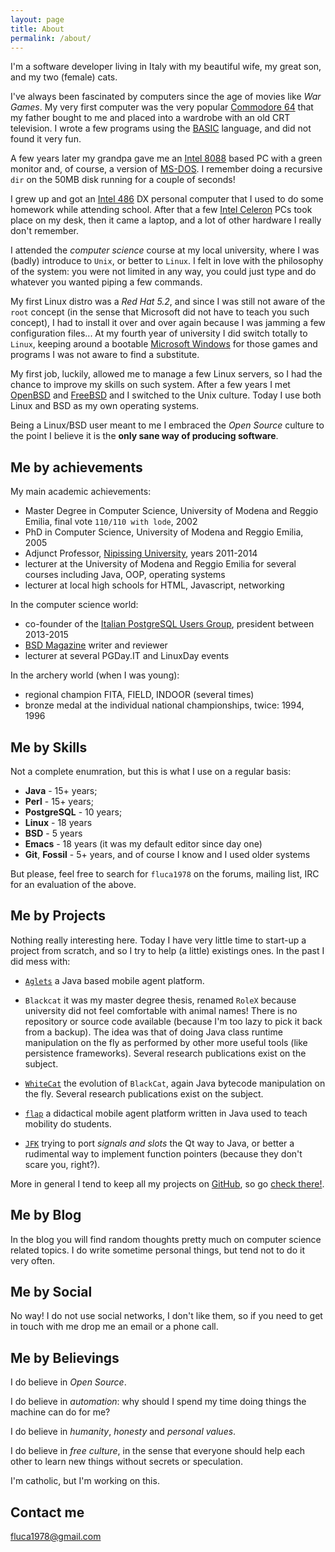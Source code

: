 ```yaml
---
layout: page
title: About
permalink: /about/
---
```


I'm a software developer living in Italy with my beautiful wife, my great son, and my two (female) cats.

I've always been fascinated by computers since the age of movies like *War Games*.
My very first computer was the very popular [Commodore 64](https://en.wikipedia.org/wiki/Commodore_64) that my father bought to me and placed
into a wardrobe with an old CRT television. I wrote a few programs using the [BASIC](https://en.wikipedia.org/wiki/Commodore_BASIC) language, and did not found it very fun.

A few years later my grandpa gave me an [Intel 8088](https://en.wikipedia.org/wiki/Intel_8088) based PC with a green monitor and, of course, a version of [MS-DOS](https://en.wikipedia.org/wiki/MS-DOS). I remember doing a recursive `dir` on the 50MB disk running for a couple of seconds!

I grew up and got an [Intel 486](https://en.wikipedia.org/wiki/Intel_80486) DX personal computer that I used to do some homework while attending school. After that a few [Intel Celeron](https://en.wikipedia.org/wiki/Celeron) PCs took place on my desk, then it came a laptop, and a lot of other hardware I really don't remember.

I attended the *computer science* course at my local university, where I was (badly) introduce to `Unix`, or better to `Linux`. I felt in love with the philosophy of the system: you were not limited in any way, you could just type and do whatever you wanted piping a few commands.

My first Linux distro was a *Red Hat 5.2*, and since I was still not aware of the `root` concept (in the sense that Microsoft did not have to teach you such concept), I had to install it over and over again because I was jamming a few configuration files...
At my fourth year of university I did switch totally to `Linux`, keeping around a bootable [Microsoft Windows](https://en.wikipedia.org/wiki/Microsoft_Windows) for those games and programs I was not aware to find a substitute.

My first job, luckily, allowed me to manage a few Linux servers, so I had the chance to improve my skills on such system.
After a few years I met [OpenBSD](http://www.openbsd.org) and [FreeBSD](http://www.freebsd.org) and I switched to the Unix culture.
Today I use both Linux and BSD as my own operating systems.

Being a Linux/BSD user meant to me I embraced the *Open Source* culture to the point I believe it is the **only sane way of producing software**.


## Me by achievements

My main academic achievements:

* Master Degree in Computer Science, University of Modena and Reggio Emilia, final vote `110/110 with lode`, 2002
* PhD in Computer Science, University of Modena and Reggio Emilia, 2005
* Adjunct Professor, [Nipissing University](http://www.nipissingu.ca/), years 2011-2014
* lecturer at the University of Modena and Reggio Emilia for several courses including Java, OOP, operating systems
* lecturer at local high schools for HTML, Javascript, networking

In the computer science world:

* co-founder of the [Italian PostgreSQL Users Group](http://www.itpug.org), president between 2013-2015
* [BSD Magazine](https://bsdmag.org/) writer and reviewer
* lecturer at several PGDay.IT and LinuxDay events

In the archery world (when I was young):

* regional champion FITA, FIELD, INDOOR (several times)
* bronze medal at the individual national championships, twice: 1994, 1996

## Me by Skills

Not a complete enumration, but this is what I use on a regular basis:

* **Java** - 15+ years;
* **Perl** - 15+ years;
* **PostgreSQL** - 10 years;
* **Linux** - 18 years
* **BSD** - 5 years
* **Emacs** - 18 years (it was my default editor since day one)
* **Git**, **Fossil** - 5+ years, and of course I know and I used older systems

But please, feel free to search for `fluca1978` on the forums, mailing list, IRC for an evaluation of the above.

## Me by Projects

Nothing really interesting here.
Today I have very little time to start-up a project from scratch, and so I try to help (a little) existings ones.
In the past I did mess with:

* [`Aglets`](http://aglets.sourceforge.net/) a Java based mobile agent platform.

* `Blackcat` it was my master degree thesis, renamed `RoleX` because university did not feel comfortable with animal names! There is no
repository or source code available (because I'm too lazy to pick it back from a backup). The idea was that of doing Java class runtime
manipulation on the fly as performed by other more useful tools (like persistence frameworks). Several research publications exist on the subject.

* [`WhiteCat`](https://github.com/fluca1978/WhiteCat) the evolution of `BlackCat`, again Java bytecode manipulation on the fly. Several research publications exist on the subject.

* [`flap`](https://github.com/fluca1978/flap) a didactical mobile agent platform written in Java used to teach mobility do students.

* [`JFK`](https://github.com/fluca1978/JFK) trying to port *signals and slots* the Qt way to Java, or better a rudimental way to implement function pointers (because they don't scare you, right?).

More in general I tend to keep all my projects on [GitHub](https://github.com/fluca1978), so go [check there!](https://github.com/fluca1978).


## Me by Blog

In the blog you will find random thoughts pretty much on computer science related topics.
I do write sometime personal things, but tend not to do it very often.

## Me by Social

No way!
I do not use social networks, I don't like them, so if you need to get in touch with me drop me an email or a phone call.

## Me by Believings

I do believe in *Open Source*.

I do believe in *automation*: why should I spend my time doing things the machine can do for me?

I do believe in *humanity*, *honesty* and *personal values*.

I do believe in *free culture*, in the sense that everyone should help each other to learn new things without secrets or speculation.

I'm catholic, but I'm working on this.

## Contact me

[fluca1978@gmail.com](mailto:fluca1978@gmail.com)
